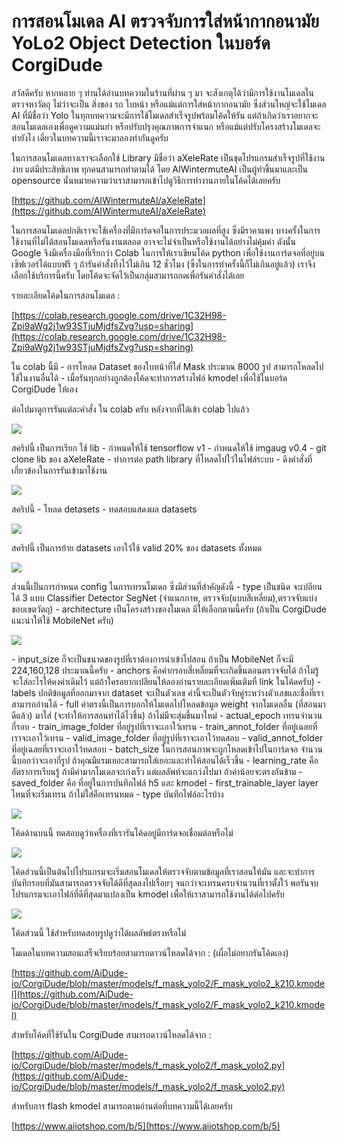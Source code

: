# การสอนโมเดล AI ตรวจจับการใส่หน้ากากอนามัย YoLo2 Object Detection ในบอร์ด CorgiDude

สวัสดีครับ
หากหลาย ๆ ท่านได้อ่านบทความในร้านที่ผ่าน ๆ มา จะสังเกตุได้ว่ามีการใช้งานโมเดลในตรวจหาวัตถุ ไม่ว่าจะเป็น สิ่งของ รถ ใบหน้า หรือแม้แต่การใส่หน้ากากอนามัย ซึ่งส่วนใหญ่จะใช้โมเดล AI ที่มีชื่อว่า Yolo ในทุกบทความจะมีการใช้โมเดลสำเร็จรูปพร้อมโค้ดให้รัน แต่ถ้าเกิดว่าเราอยากจะสอนโมเดลเองเพื่อดูความแม่นยำ หรือปรับปรุงคุณภาพการจำแนก หรือแม้แต่ปรับโครงสร้างโมเดลจะทำยังไง เดี๋ยวในบทความนี้เราจะมาลองทำกันดูครับ

ในการสอนโมเดลทางเราจะเลือกใช้ Library มีชื่อว่า aXeleRate เป็นชุดโปรแกรมสำเร็จรูปที่ใช้งานง่าย แต่มีประสิทธิภาพ ทุกคนสามารถทำตามได้ โดย AIWintermuteAI เป็นผู้ทำขึ้นมาและเป็น opensource นั่นหมายความว่าเราสามารถเข้าไปดูวิธีการทำงานภายในโค้ดได้เลยครับ

[https://github.com/AIWintermuteAI/aXeleRate](https://github.com/AIWintermuteAI/aXeleRate)

ในการสอนโมเดลปกติเราจะใช้เครื่องที่มีการ์ดจอในการประมวลผลที่สูง ซึ่งมีราคาแพง บางครั้งในการใช้งานที่ไม่ได้สอนโมเดลหรือรันงานตลอด อาจจะไม่จำเป็นหรือใช้งานได้อย่างไม่คุ้มค่า ดังนั้น Google จึงมีเครื่องมือที่เรียกว่า Colab ในการให้เราเขียนโค้ด python เพื่อใช้งานการ์ดจอที่อยู่บนเซิฟเวอร์ได้แบบฟรี ๆ ถ้ารันคำสั่งทิ้งไว้ไม่เกิน 12 ชั่วโมง (ซึ่งในการทำครั้งนี้ก็ไม่เกินอยู่แล้ว) เราจึงเลือกใช้บริการนี้ครับ โดยโค้ดจะจัดไว้เป็นกลุ่มสามารถกดเพื่อรันคำสั่งได้เลย

รายละเอียดโค้ดในการสอนโมเดล : 

[https://colab.research.google.com/drive/1C32H98-Zpi9aWg2j1w93STjuMjdfsZvg?usp=sharing](https://colab.research.google.com/drive/1C32H98-Zpi9aWg2j1w93STjuMjdfsZvg?usp=sharing)

ใน colab นี้มี 
\- การโหลด Dataset ของใบหน้าที่ใส่ Mask ประมาณ 8000 รูป สามารถโหลดไปใช้ในงานอื่นได้
\- เมื่อรันทุกอย่างถูกต้องโค้ดจะทำการสร้างไฟล์ kmodel เพื่อใช้ในบอร์ด CorgiDude ให้เอง

ต่อไปมาดูการรันแต่ละคำสั่ง ใน colab ครับ หลังจากที่ได้เข้า colab ไปแล้ว

![](https://ff.lnwfile.com/_/ff/_raw/ct/h7/2o.png)

สคริปนี้ เป็นการเรียก ใช้ lib
\- กำหนดให้ใช้ tensorflow v1
\- กำหนดให้ใช้ imgaug v0.4
\- git clone lib ของ aXeleRate
\- ทำการต่อ path library ที่โหลดไปใว้ในไฟล์ระบบ
\- ดึงคำสั่งที่เกี่ยวข้องในการรันเข้ามาใช้งาน

![](https://ff.lnwfile.com/_/ff/_raw/26/ej/im.png)

สคริปนี้ 
\- โหลด detasets 
\- ทดสอบแสดงผล datasets

![](https://ff.lnwfile.com/_/ff/_raw/tn/1j/bi.png)

สคริปนี้ เป็นการย้าย datasets เอาใว้ใช้ valid 20% ของ datasets ทั้งหมด

![](https://ff.lnwfile.com/_/ff/_raw/9c/rp/zg.png)

ส่วนนี้เป็นการกำหนด config ในการเทรนโมเดล ซึ่งมีส่วนที่สำคัญดังนี้
\- type เป็นชนิด จะเปลียนได้ 3 แบบ Classifier Detector SegNet (จำแนกภาพ, ตรวจจับ(แบบสีเหลี่ยม),ตรวจจับแบ่งขอบเขตวัตถุ)
\- architecture เป็นโครงสร้างของโมเดล มีให้เลือกตามนี้ครับ (ถ้าเป็น CorgiDude แนะนำให้ใช้ MobileNet ครับ)

![](https://ff.lnwfile.com/_/ff/_raw/g1/k2/os.png)

\- input_size ก็จะเป็นขนาดของรูปที่เราต้องการนำเข้าไปสอน ถ้าเป็น MobileNet ก็จะมี 224,160,128 ประมาณนี้ครับ
\- anchors คือค่ากรอบสี่เหลี่ยมที่จะเกิดขึ้นตอนตรวจจับได้ ถ้าไม่รู้จะใส่อะไรให้คงค่าเดิมไว้ แต่ถ้าใครอยากเปลียนให้ลองอ่านรายละเอียดเพิ่มเติมที่ link ในโค้ดครับ)
\- labels ปกติข้อมูลที่ออกมาจาก dataset จะเป็นตัวเลข ค่านี้จะเป็นตัวจับคู่ระหว่างตัวเลขและชื่อที่เราสามารถอ่านได้
\- full ค่าตรงนี้เป็นการบอกให้โมเดลไปโหลดข้อมูล weight จากโมเดลอื่น (ที่สอนมาดีแล้ว) มาใส่ (จะทำให้การสอนทำได้ไวขึ้น) ถ้าไม่มีจะสุ่มขึ้นมาใหม่
\- actual_epoch เทรนจำนวนกี่รอบ 
\- train_image_folder ที่อยู่รูปที่เราจะเอาใว้เทรน
\- train_annot_folder ที่อยู่เฉลยที่เราจะเอาใว้เทรน
\- valid_image_folder ที่อยู่รูปที่เราจะเอาใว้ทดสอบ
\- valid_annot_folder ที่อยู่เฉลยที่เราจะเอาใว้ทดสอบ
\- batch_size ในการสอนภาพจะถูกโหลดเข้าไปในการ์ดจอ จำนวนนี้บอกว่าจะเอากี่รูป ถ้าคุณมีแรมเยอะสามารถใส่เยอะและทำให้สอนได้เร็วขึ้น
\- learning_rate คืออัตราการเรียนรู้ ถ้ามีค่ามากโมเดลจะเก่งเร็ว แต่ผลลัพท์จะแกว่งไปมา ถ้าค่าน้อยจะตรงกันข้าม
\- saved_folder คือ ที่อยู่ในการบันทึกไฟล์ h5 และ kmodel
\- first_trainable_layer layer ไหนที่จะเริ่มเทรน ถ้าไม่ใส่คือเทรนหมด
\- type บันทึกไฟล์อะไรบ้าง 

![](https://ff.lnwfile.com/_/ff/_raw/kt/dy/08.png)

โค้ดด้านบนนี้ ทดสอบดูว่าเครื่องที่เรารันโค้ดอยู่มีการ์ดจอเชื่อมต่อหรือไม่

![](https://ff.lnwfile.com/_/ff/_raw/t7/8y/qr.png)

โค้ดส่วนนี้เป็นต้นไปโปรแกรมจะเริ่มสอนโมเดลให้ตรวจจับตามข้อมูลที่เราสอนให้มัน และจะทำการบันทึกรอบที่มันสามารถตรวจจับได้ดีที่สุดลงไปเรื่อยๆ
จนกว่าจะเทรนครบจำนวนที่เราตั้งใว้ พอรันจบ โปรแกรมจะเอาไฟล์ที่ดีที่สุดมาแปลงเป็น kmodel เพื่อให้เราสามารถใช้งานได้ต่อไปครับ

![](https://ff.lnwfile.com/_/ff/_raw/yx/1x/3h.png)

โค้ดส่วนนี้ ใช้สำหรับทดสอบรูปดูว่าได้ผลลัพธ์ตรงหรือไม่ 

โมเดลในบทความสอนเสร็จเรียบร้อยสามารถดาวน์โหลดได้จาก : (เผื่อไม่อยากรันโค้ดเอง)

[https://github.com/AiDude-io/CorgiDude/blob/master/models/f_mask_yolo2/F_mask_yolo2_k210.kmodel](https://github.com/AiDude-io/CorgiDude/blob/master/models/f_mask_yolo2/F_mask_yolo2_k210.kmodel)

สำหรับโค้ดที่ใช้รันใน CorgiDude สามารถดาวน์โหลดได้จาก : 

[https://github.com/AiDude-io/CorgiDude/blob/master/models/f_mask_yolo2/f_mask_yolo2.py](https://github.com/AiDude-io/CorgiDude/blob/master/models/f_mask_yolo2/f_mask_yolo2.py)

สำหรับการ flash kmodel สามารถตามอ่านต่อที่บทความนี้ได้เลยครับ

[https://www.aiiotshop.com/b/5](https://www.aiiotshop.com/b/5)

